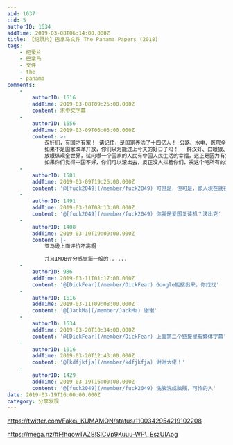 ```yaml
---
aid: 1037
cid: 5
authorID: 1634
addTime: 2019-03-08T06:14:00.000Z
title: 【纪录片】巴拿马文件 The Panama Papers (2018)
tags:
    - 纪录片
    - 巴拿马
    - 文件
    - the
    - panama
comments:
    -
        authorID: 1616
        addTime: 2019-03-08T09:25:00.000Z
        content: 求中文字幕
    -
        authorID: 1656
        addTime: 2019-03-09T06:03:00.000Z
        content: >-
            汉奸们，有国才有家！ 请记住，是国家养活了十四亿人！ 公路、水电、医院全是国家无条件建设的！
            如果不是国家改革开放，你们以为能过上今天的好日子吗！ 一群汉奸、白眼狼、卖国贼，没有国家，没有党，你们早就饿死了！
            放眼纵观全世界，试问哪一个国家的人民有中国人民生活的幸福，这正是因为有党和国家！我们才能生活在一个如此和平稳定的环境！
            如果你们觉得中国不好，你们可以滚出去，反正没人拦着你们，祝这个吧所有的汉奸和卖国贼下辈子投胎到日本和美国去
    -
        authorID: 1581
        addTime: 2019-03-09T19:26:00.000Z
        content: '@[fuck2049](/member/fuck2049) 可但是，但可是，鄙人現在就在美利堅啊……'
    -
        authorID: 1491
        addTime: 2019-03-10T08:13:00.000Z
        content: '@[fuck2049](/member/fuck2049) 你就是爱国复读机？滚出克'
    -
        authorID: 1408
        addTime: 2019-03-10T19:09:00.000Z
        content: |-
            亚马逊上面评价不高啊

            并且IMDB评分感觉挺一般的......
    -
        authorID: 986
        addTime: 2019-03-11T01:17:00.000Z
        content: '@[DickFear](/member/DickFear) Google能搜出来，你找找'
    -
        authorID: 1616
        addTime: 2019-03-11T09:08:00.000Z
        content: '@[JackMa](/member/JackMa) 谢谢'
    -
        authorID: 1634
        addTime: 2019-03-20T10:34:00.000Z
        content: '@[DickFear](/member/DickFear) 上面第二个链接里有繁体字幕'
    -
        authorID: 1616
        addTime: 2019-03-20T12:43:00.000Z
        content: '@[kdfjkfja](/member/kdfjkfja) 谢谢大佬！'
    -
        authorID: 1429
        addTime: 2019-03-19T16:00:00.000Z
        content: '@[fuck2049](/member/fuck2049) 洗脑洗成脑残，可怜的人'
date: 2019-03-19T16:00:00.000Z
category: 分享发现
---
```


https://twitter.com/Fake\_KUMAMON/status/1100342954219102208

https://mega.nz/#F!hqowTAZB!SlCVp9Kuuu-WP\_EszUIApg
